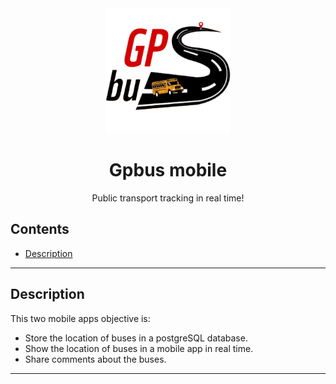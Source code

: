 <div align="center">
  <img src="passanger_app/assets/gpbusLogo.png" alt="Logo" width="200">
</div>

<h1 align="center">Gpbus mobile</h1>
<p align="center">Public transport tracking in real time!</p>

## Contents
- [Description](#description)
  
<hr>

## Description  
This two mobile apps objective is:
- Store the location of buses in a postgreSQL database.
- Show the location of buses in a mobile app in real time.
- Share comments about the buses.

<hr>

